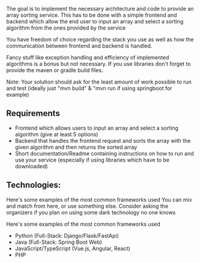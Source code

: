 The goal is to implement the necessary architecture and code to provide an array sorting service.
This has to be done with a simple frontend and backend which allow the end user to input an array and select a sorting algorithm from the ones provided by the service

You have freedom of choice regarding the stack you use as well as how the communication between frontend and backend is handled.

Fancy stuff like exception handling and efficiency of implemented algorithms is a bonus but not necessary.
If you use libraries don't forget to provide the maven or gradle build files. 

Note: Your solution should ask for the least amount of work possible to run and test (ideally just "mvn build" & "mvn run if using springboot for example)

## Requirements
 - Frontend which allows users to input an array and select a sorting algorithm (give at least 5 options)
 - Backend that handles the frontend request and sorts the array with the given algorithm and then returns the sorted array
 - Short documentation/Readme containing instructions on how to run and use your service (especially if using libraries which have to be downloaded)

## Technologies:
Here's some examples of the most common frameworks used
You can mix and match from here, or use something else. Consider asking the organizers if you plan on using some dark technology no one knows
 
Here's some examples of the most common frameworks used
 - Python (Full-Stack: Django/Flask/FastApi)
 - Java (Full-Stack: Spring Boot Web)
 - JavaScript/TypeScript (Vue.js, Angular, React)
 - PHP


